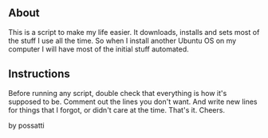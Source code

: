 
About
-----

This is a script to make my life easier. It downloads, installs
and sets most of the stuff I use all the time. So when I install
another Ubuntu OS on my computer I will have most of the initial
stuff automated.

Instructions
------------

Before running any script, double check that everything is how
it's supposed to be. Comment out the lines you don't want. And
write new lines for things that I forgot, or didn't care at the
time. That's it. Cheers.


by possatti
